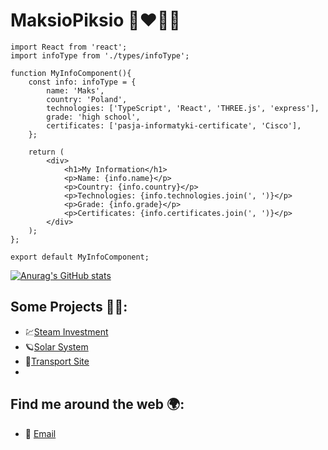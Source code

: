 # MaksioPiksio 👨‍❤️‍💋‍👨

```tsx
import React from 'react';
import infoType from './types/infoType';

function MyInfoComponent(){
    const info: infoType = {
        name: 'Maks',
        country: 'Poland',
        technologies: ['TypeScript', 'React', 'THREE.js', 'express'],
        grade: 'high school',
        certificates: ['pasja-informatyki-certificate', 'Cisco'],
    };

    return (
        <div>
            <h1>My Information</h1>
            <p>Name: {info.name}</p>
            <p>Country: {info.country}</p>
            <p>Technologies: {info.technologies.join(', ')}</p>
            <p>Grade: {info.grade}</p>
            <p>Certificates: {info.certificates.join(', ')}</p>
        </div>
    );
};

export default MyInfoComponent;
```

[![Anurag's GitHub stats](https://github-readme-stats.vercel.app/api?username=MaksioPiksio&show_icons=true&theme=tokyonight)](https://github.com/anuraghazra/github-readme-stats)

## Some Projects 👷‍♂️:
-    💹[Steam Investment](https://steam-investments.vercel.app)
-    🪐[Solar System](https://solar-system-xi-seven.vercel.app)
-    🚐[Transport Site](http://www.kat-pol-transport.pl)
-    
## Find me around the web 🌍:

-   📧 [Email](mailto:maksio.piksio@icloud.com)
  
